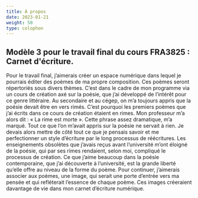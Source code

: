 ```yaml
---
title: À propos
date: 2023-01-21
weight: 50
type: colophon
---
```


## Modèle 3 pour le travail final du cours FRA3825 : Carnet d'écriture. ## 


Pour le travail final, j’aimerais créer un espace numérique dans lequel je pourrais éditer des poèmes de ma propre composition. Ces poèmes seront répertoriés sous divers thèmes. C’est dans le cadre de mon programme via un cours de création axé sur la poésie, que j’ai développé de l’intérêt pour ce genre littéraire. Au secondaire et au cégep, on m’a toujours appris que la poésie devait être en vers rimés. C’est pourquoi les premiers poèmes que j’ai écrits dans ce cours de création étaient en rimes. Mon professeur m’a alors dit : « La rime est morte ». Cette phrase assez dramatique, m’a marqué. Tout ce que l’on m’avait appris sur la poésie ne servait à rien. Je devais alors mettre de côté tout ce que je pensais savoir et me perfectionner un style d’écriture par le long processus de réécritures. Les enseignements obsolètes que j’avais reçus avant l’université m’ont éloigné de la poésie, qui par ses rimes rendaient, selon moi, compliqué le processus de création. Ce que j’aime beaucoup dans la poésie contemporaine, que j’ai découverte à l’université, est la grande liberté qu’elle offre au niveau de la forme du poème. Pour continuer, j’aimerais associer aux poèmes, une image, qui serait une porte d’entrée vers ma pensée et qui refléterait l’essence de chaque poème. Ces images créeraient davantage de vie dans mon carnet d’écriture numérique. 

